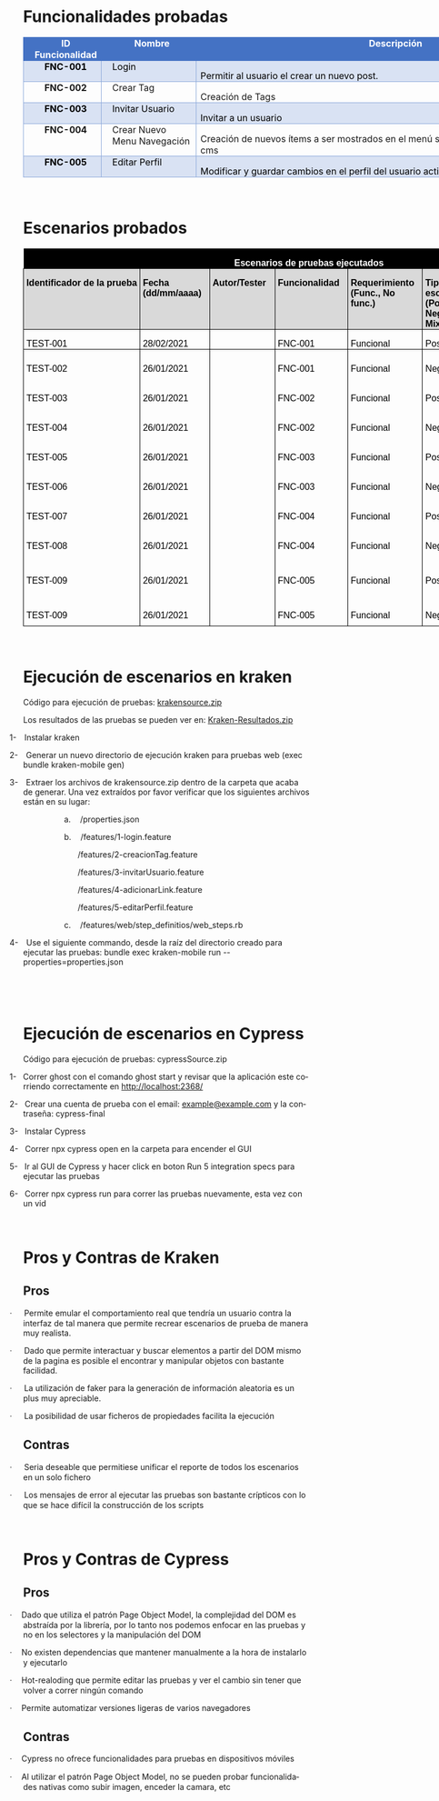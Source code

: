 <h1>Funcionalidades probadas</h1>

<table class=MsoTable15Grid4Accent1 border=1 cellspacing=0 cellpadding=0
 width=996 style='width:746.75pt;border-collapse:collapse;border:none'>
 <tr>
  <td width=120 valign=top style='width:89.9pt;border:solid #4472C4 1.0pt;
  border-right:none;background:#4472C4;padding:0in 5.4pt 0in 5.4pt'>
  <p class=MsoNormal align=center style='margin-top:0in;margin-right:0in;
  margin-bottom:0in;margin-left:9.0pt;text-align:center;line-height:normal'><b><span
  style='color:white'>ID Funcionalidad</span></b></p>
  </td>
  <td width=156 valign=top style='width:116.85pt;border-top:solid #4472C4 1.0pt;
  border-left:none;border-bottom:solid #4472C4 1.0pt;border-right:none;
  background:#4472C4;padding:0in 5.4pt 0in 5.4pt'>
  <p class=MsoNormal align=center style='margin-top:0in;margin-right:0in;
  margin-bottom:0in;margin-left:9.0pt;text-align:center;line-height:normal'><b><span
  style='color:white'>Nombre</span></b></p>
  </td>
  <td width=720 valign=top style='width:7.5in;border:solid #4472C4 1.0pt;
  border-left:none;background:#4472C4;padding:0in 5.4pt 0in 5.4pt'>
  <p class=MsoNormal align=center style='margin-top:0in;margin-right:0in;
  margin-bottom:0in;margin-left:9.0pt;text-align:center;line-height:normal'><b><span
  style='color:white'>Descripción</span></b></p>
  </td>
 </tr>
 <tr>
  <td width=120 valign=top style='width:89.9pt;border:solid #8EAADB 1.0pt;
  border-top:none;background:#D9E2F3;padding:0in 5.4pt 0in 5.4pt'>
  <p class=MsoNormal align=center style='margin-top:0in;margin-right:0in;
  margin-bottom:0in;margin-left:9.0pt;text-align:center;line-height:normal'><b><span
  style='color:black'>FNC-001</span></b></p>
  </td>
  <td width=156 valign=top style='width:116.85pt;border-top:none;border-left:
  none;border-bottom:solid #8EAADB 1.0pt;border-right:solid #8EAADB 1.0pt;
  background:#D9E2F3;padding:0in 5.4pt 0in 5.4pt'>
  <p class=MsoNormal style='margin-top:0in;margin-right:0in;margin-bottom:0in;
  margin-left:9.0pt;line-height:normal'><span style='color:black'>Login</span></p>
  </td>
  <td width=720 valign=top style='width:7.5in;border-top:none;border-left:none;
  border-bottom:solid #8EAADB 1.0pt;border-right:solid #8EAADB 1.0pt;
  background:#D9E2F3;padding:0in 5.4pt 0in 5.4pt'>
  <p class=MsoNormal style='margin-bottom:0in;line-height:normal'><span
  style='color:black'>Permitir al usuario el crear un nuevo post.</span></p>
  </td>
 </tr>
 <tr>
  <td width=120 valign=top style='width:89.9pt;border:solid #8EAADB 1.0pt;
  border-top:none;padding:0in 5.4pt 0in 5.4pt'>
  <p class=MsoNormal align=center style='margin-top:0in;margin-right:0in;
  margin-bottom:0in;margin-left:9.0pt;text-align:center;line-height:normal'><b>FNC-002</b></p>
  </td>
  <td width=156 valign=top style='width:116.85pt;border-top:none;border-left:
  none;border-bottom:solid #8EAADB 1.0pt;border-right:solid #8EAADB 1.0pt;
  padding:0in 5.4pt 0in 5.4pt'>
  <p class=MsoNormal style='margin-top:0in;margin-right:0in;margin-bottom:0in;
  margin-left:9.0pt;line-height:normal'>Crear Tag</p>
  </td>
  <td width=720 valign=top style='width:7.5in;border-top:none;border-left:none;
  border-bottom:solid #8EAADB 1.0pt;border-right:solid #8EAADB 1.0pt;
  padding:0in 5.4pt 0in 5.4pt'>
  <p class=MsoNormal style='margin-bottom:0in;line-height:normal'>Creación de
  Tags</p>
  </td>
 </tr>
 <tr>
  <td width=120 valign=top style='width:89.9pt;border:solid #8EAADB 1.0pt;
  border-top:none;background:#D9E2F3;padding:0in 5.4pt 0in 5.4pt'>
  <p class=MsoNormal align=center style='margin-top:0in;margin-right:0in;
  margin-bottom:0in;margin-left:9.0pt;text-align:center;line-height:normal'><b><span
  style='color:black'>FNC-003</span></b></p>
  </td>
  <td width=156 valign=top style='width:116.85pt;border-top:none;border-left:
  none;border-bottom:solid #8EAADB 1.0pt;border-right:solid #8EAADB 1.0pt;
  background:#D9E2F3;padding:0in 5.4pt 0in 5.4pt'>
  <p class=MsoNormal style='margin-top:0in;margin-right:0in;margin-bottom:0in;
  margin-left:9.0pt;line-height:normal'><span style='color:black'>Invitar
  Usuario</span></p>
  </td>
  <td width=720 valign=top style='width:7.5in;border-top:none;border-left:none;
  border-bottom:solid #8EAADB 1.0pt;border-right:solid #8EAADB 1.0pt;
  background:#D9E2F3;padding:0in 5.4pt 0in 5.4pt'>
  <p class=MsoNormal style='margin-bottom:0in;line-height:normal'><span
  style='color:black'>Invitar a un usuario</span></p>
  </td>
 </tr>
 <tr>
  <td width=120 valign=top style='width:89.9pt;border:solid #8EAADB 1.0pt;
  border-top:none;padding:0in 5.4pt 0in 5.4pt'>
  <p class=MsoNormal align=center style='margin-top:0in;margin-right:0in;
  margin-bottom:0in;margin-left:9.0pt;text-align:center;line-height:normal'><b>FNC-004</b></p>
  </td>
  <td width=156 valign=top style='width:116.85pt;border-top:none;border-left:
  none;border-bottom:solid #8EAADB 1.0pt;border-right:solid #8EAADB 1.0pt;
  padding:0in 5.4pt 0in 5.4pt'>
  <p class=MsoNormal style='margin-top:0in;margin-right:0in;margin-bottom:0in;
  margin-left:9.0pt;line-height:normal'>Crear Nuevo Menu Navegación</p>
  </td>
  <td width=720 valign=top style='width:7.5in;border-top:none;border-left:none;
  border-bottom:solid #8EAADB 1.0pt;border-right:solid #8EAADB 1.0pt;
  padding:0in 5.4pt 0in 5.4pt'>
  <p class=MsoNormal style='margin-bottom:0in;line-height:normal'>Creación de
  nuevos ítems a ser mostrados en el menú superior de la parte visible del cms</p>
  </td>
 </tr>
 <tr>
  <td width=120 valign=top style='width:89.9pt;border:solid #8EAADB 1.0pt;
  border-top:none;background:#D9E2F3;padding:0in 5.4pt 0in 5.4pt'>
  <p class=MsoNormal align=center style='margin-top:0in;margin-right:0in;
  margin-bottom:0in;margin-left:9.0pt;text-align:center;line-height:normal'><b><span
  style='color:black'>FNC-005</span></b></p>
  </td>
  <td width=156 valign=top style='width:116.85pt;border-top:none;border-left:
  none;border-bottom:solid #8EAADB 1.0pt;border-right:solid #8EAADB 1.0pt;
  background:#D9E2F3;padding:0in 5.4pt 0in 5.4pt'>
  <p class=MsoNormal style='margin-top:0in;margin-right:0in;margin-bottom:0in;
  margin-left:9.0pt;line-height:normal'><span style='color:black'>Editar Perfil</span></p>
  </td>
  <td width=720 valign=top style='width:7.5in;border-top:none;border-left:none;
  border-bottom:solid #8EAADB 1.0pt;border-right:solid #8EAADB 1.0pt;
  background:#D9E2F3;padding:0in 5.4pt 0in 5.4pt'>
  <p class=MsoNormal style='margin-bottom:0in;line-height:normal'><span
  style='color:black'>Modificar y guardar cambios en el perfil del usuario
  activo</span></p>
  </td>
 </tr>
</table>

<p class=MsoNormal>&nbsp;</p>

<h1>Escenarios probados</h1>

<table class=MsoNormalTable border=0 cellspacing=0 cellpadding=0 width=996
 style='width:747.0pt;border-collapse:collapse'>
 <tr style='height:21.35pt'>
  <td width=996 nowrap colspan=7 valign=top style='width:747.0pt;background:
  black;padding:0in 3.5pt 0in 3.5pt;height:21.35pt'>
  <p class=MsoNormal align=center style='margin-bottom:0in;text-align:center;
  line-height:normal'><b><span style='font-size:12.0pt;font-family:"Arial",sans-serif;
  color:white'>Escenarios de pruebas ejecutados</span></b></p>
  </td>
 </tr>
 <tr style='height:.75in'>
  <td width=105 nowrap valign=top style='width:79.05pt;border:solid windowtext 1.0pt;
  background:#D9D9D9;padding:0in 3.5pt 0in 3.5pt;height:.75in'>
  <p class=MsoNormal style='margin-bottom:0in;line-height:normal'><b><span
  style='font-size:12.0pt;font-family:"Arial",sans-serif;color:black'>Identificador
  de la prueba</span></b></p>
  </td>
  <td width=113 valign=top style='width:84.4pt;border:solid windowtext 1.0pt;
  border-left:none;background:#D9D9D9;padding:0in 3.5pt 0in 3.5pt;height:.75in'>
  <p class=MsoNormal style='margin-bottom:0in;line-height:normal'><b><span
  style='font-size:12.0pt;font-family:"Arial",sans-serif;color:black'>Fecha <br>
  (dd/mm/aaaa)</span></b></p>
  </td>
  <td width=104 nowrap valign=top style='width:78.35pt;border:solid windowtext 1.0pt;
  border-left:none;background:#D9D9D9;padding:0in 3.5pt 0in 3.5pt;height:.75in'>
  <p class=MsoNormal style='margin-bottom:0in;line-height:normal'><b><span
  style='font-size:12.0pt;font-family:"Arial",sans-serif;color:black'>Autor/Tester</span></b></p>
  </td>
  <td width=118 nowrap valign=top style='width:88.35pt;border:solid windowtext 1.0pt;
  border-left:none;background:#D9D9D9;padding:0in 3.5pt 0in 3.5pt;height:.75in'>
  <p class=MsoNormal style='margin-bottom:0in;line-height:normal'><b><span
  style='font-size:12.0pt;font-family:"Arial",sans-serif;color:black'>Funcionalidad</span></b></p>
  </td>
  <td width=121 valign=top style='width:91.05pt;border:solid windowtext 1.0pt;
  border-left:none;background:#D9D9D9;padding:0in 3.5pt 0in 3.5pt;height:.75in'>
  <p class=MsoNormal style='margin-bottom:0in;line-height:normal'><b><span
  style='font-size:12.0pt;font-family:"Arial",sans-serif;color:black'>Requerimiento<br>
  (Func., No func.)</span></b></p>
  </td>
  <td width=84 valign=top style='width:63.05pt;border:solid windowtext 1.0pt;
  border-left:none;background:#D9D9D9;padding:0in 3.5pt 0in 3.5pt;height:.75in'>
  <p class=MsoNormal style='margin-bottom:0in;line-height:normal'><b><span
  style='font-size:12.0pt;font-family:"Arial",sans-serif;color:black'>Tipo de
  escenario<br>
  (Positivo, Negativo, Mix)</span></b></p>
  </td>
  <td width=350 valign=top style='width:262.75pt;border:solid windowtext 1.0pt;
  border-left:none;background:#D9D9D9;padding:0in 3.5pt 0in 3.5pt;height:.75in'>
  <p class=MsoNormal style='margin-bottom:0in;line-height:normal'><b><span
  style='font-size:12.0pt;font-family:"Arial",sans-serif;color:black'>Nombre
  del escenario</span></b></p>
  </td>
 </tr>
 <tr style='height:13.5pt'>
  <td width=105 nowrap style='width:79.05pt;border:solid windowtext 1.0pt;
  border-top:none;padding:0in 3.5pt 0in 3.5pt;height:13.5pt'>
  <p class=MsoNormal style='margin-bottom:0in;line-height:normal'><span
  style='font-size:12.0pt;font-family:"Arial",sans-serif;color:black'>TEST-001</span></p>
  </td>
  <td width=113 nowrap style='width:84.4pt;border-top:none;border-left:none;
  border-bottom:solid windowtext 1.0pt;border-right:solid windowtext 1.0pt;
  padding:0in 3.5pt 0in 3.5pt;height:13.5pt'>
  <p class=MsoNormal style='margin-bottom:0in;line-height:normal'><span
  style='font-size:12.0pt;font-family:"Arial",sans-serif;color:black'>28/02/2021</span></p>
  </td>
  <td width=104 nowrap style='width:78.35pt;border-top:none;border-left:none;
  border-bottom:solid windowtext 1.0pt;border-right:solid windowtext 1.0pt;
  padding:0in 3.5pt 0in 3.5pt;height:13.5pt'>
  <p class=MsoNormal style='margin-bottom:0in;line-height:normal'><span
  style='font-size:12.0pt;font-family:"Arial",sans-serif;color:black'></span></p>
  </td>
  <td width=118 nowrap style='width:88.35pt;border-top:none;border-left:none;
  border-bottom:solid windowtext 1.0pt;border-right:solid windowtext 1.0pt;
  padding:0in 3.5pt 0in 3.5pt;height:13.5pt'>
  <p class=MsoNormal style='margin-bottom:0in;line-height:normal'><span
  style='font-size:12.0pt;font-family:"Arial",sans-serif;color:black'>FNC-001</span></p>
  </td>
  <td width=121 nowrap style='width:91.05pt;border-top:none;border-left:none;
  border-bottom:solid windowtext 1.0pt;border-right:solid windowtext 1.0pt;
  padding:0in 3.5pt 0in 3.5pt;height:13.5pt'>
  <p class=MsoNormal style='margin-bottom:0in;line-height:normal'><span
  style='font-size:12.0pt;font-family:"Arial",sans-serif;color:black'>Funcional</span></p>
  </td>
  <td width=84 nowrap style='width:63.05pt;border-top:none;border-left:none;
  border-bottom:solid windowtext 1.0pt;border-right:solid windowtext 1.0pt;
  padding:0in 3.5pt 0in 3.5pt;height:13.5pt'>
  <p class=MsoNormal style='margin-bottom:0in;line-height:normal'><span
  style='font-size:12.0pt;font-family:"Arial",sans-serif;color:black'>Positivo</span></p>
  </td>
  <td width=350 style='width:262.75pt;border-top:none;border-left:none;
  border-bottom:solid windowtext 1.0pt;border-right:solid windowtext 1.0pt;
  padding:0in 3.5pt 0in 3.5pt;height:13.5pt'>
  <p class=MsoNormal style='margin-bottom:0in;line-height:normal'><span
  style='font-size:12.0pt;font-family:"Arial",sans-serif;color:black'>Autenticación
  correcta</span></p>
  </td>
 </tr>
 <tr style='height:13.5pt'>
  <td width=105 nowrap style='width:79.05pt;border-top:none;border-left:solid windowtext 1.0pt;
  border-bottom:none;border-right:solid windowtext 1.0pt;padding:0in 3.5pt 0in 3.5pt;
  height:13.5pt'>
  <p class=MsoNormal style='margin-bottom:0in;line-height:normal'><span
  style='font-size:12.0pt;font-family:"Arial",sans-serif;color:black'>TEST-002</span></p>
  </td>
  <td width=113 nowrap style='width:84.4pt;border:none;border-right:solid windowtext 1.0pt;
  padding:0in 3.5pt 0in 3.5pt;height:13.5pt'>
  <p class=MsoNormal style='margin-bottom:0in;line-height:normal'><span
  style='font-size:12.0pt;font-family:"Arial",sans-serif;color:black'>26/01/2021</span></p>
  </td>
  <td width=104 nowrap style='width:78.35pt;border:none;border-right:solid windowtext 1.0pt;
  padding:0in 3.5pt 0in 3.5pt;height:13.5pt'>
  <p class=MsoNormal style='margin-bottom:0in;line-height:normal'><span
  style='font-size:12.0pt;font-family:"Arial",sans-serif;color:black'>&nbsp;</span></p>
  </td>
  <td width=118 nowrap style='width:88.35pt;border:none;border-right:solid windowtext 1.0pt;
  padding:0in 3.5pt 0in 3.5pt;height:13.5pt'>
  <p class=MsoNormal style='margin-bottom:0in;line-height:normal'><span
  style='font-size:12.0pt;font-family:"Arial",sans-serif;color:black'>FNC-001</span></p>
  </td>
  <td width=121 nowrap style='width:91.05pt;border:none;border-right:solid windowtext 1.0pt;
  padding:0in 3.5pt 0in 3.5pt;height:13.5pt'>
  <p class=MsoNormal style='margin-bottom:0in;line-height:normal'><span
  style='font-size:12.0pt;font-family:"Arial",sans-serif;color:black'>Funcional</span></p>
  </td>
  <td width=84 nowrap style='width:63.05pt;border:none;border-right:solid windowtext 1.0pt;
  padding:0in 3.5pt 0in 3.5pt;height:13.5pt'>
  <p class=MsoNormal style='margin-bottom:0in;line-height:normal'><span
  style='font-size:12.0pt;font-family:"Arial",sans-serif;color:black'>Negativo</span></p>
  </td>
  <td width=350 style='width:262.75pt;border:none;border-right:solid windowtext 1.0pt;
  padding:0in 3.5pt 0in 3.5pt;height:13.5pt'>
  <p class=MsoNormal style='margin-bottom:0in;line-height:normal'><span
  style='font-size:12.0pt;font-family:"Arial",sans-serif;color:black'>Autenticación
  con password incorrecto</span></p>
  </td>
 </tr>
 <tr style='height:13.5pt'>
  <td width=105 nowrap style='width:79.05pt;border-top:none;border-left:solid windowtext 1.0pt;
  border-bottom:none;border-right:solid windowtext 1.0pt;padding:0in 3.5pt 0in 3.5pt;
  height:13.5pt'>
  <p class=MsoNormal style='margin-bottom:0in;line-height:normal'><span
  style='font-size:12.0pt;font-family:"Arial",sans-serif;color:black'>TEST-003</span></p>
  </td>
  <td width=113 nowrap style='width:84.4pt;border:none;border-right:solid windowtext 1.0pt;
  padding:0in 3.5pt 0in 3.5pt;height:13.5pt'>
  <p class=MsoNormal style='margin-bottom:0in;line-height:normal'><span
  style='font-size:12.0pt;font-family:"Arial",sans-serif;color:black'>26/01/2021</span></p>
  </td>
  <td width=104 nowrap style='width:78.35pt;border:none;border-right:solid windowtext 1.0pt;
  padding:0in 3.5pt 0in 3.5pt;height:13.5pt'>
  <p class=MsoNormal style='margin-bottom:0in;line-height:normal'><span
  style='font-size:12.0pt;font-family:"Arial",sans-serif;color:black'>&nbsp;</span></p>
  </td>
  <td width=118 nowrap style='width:88.35pt;border:none;border-right:solid windowtext 1.0pt;
  padding:0in 3.5pt 0in 3.5pt;height:13.5pt'>
  <p class=MsoNormal style='margin-bottom:0in;line-height:normal'><span
  style='font-size:12.0pt;font-family:"Arial",sans-serif;color:black'>FNC-002</span></p>
  </td>
  <td width=121 nowrap style='width:91.05pt;border:none;border-right:solid windowtext 1.0pt;
  padding:0in 3.5pt 0in 3.5pt;height:13.5pt'>
  <p class=MsoNormal style='margin-bottom:0in;line-height:normal'><span
  style='font-size:12.0pt;font-family:"Arial",sans-serif;color:black'>Funcional</span></p>
  </td>
  <td width=84 nowrap style='width:63.05pt;border:none;border-right:solid windowtext 1.0pt;
  padding:0in 3.5pt 0in 3.5pt;height:13.5pt'>
  <p class=MsoNormal style='margin-bottom:0in;line-height:normal'><span
  style='font-size:12.0pt;font-family:"Arial",sans-serif;color:black'>Positivo</span></p>
  </td>
  <td width=350 style='width:262.75pt;border:none;border-right:solid windowtext 1.0pt;
  padding:0in 3.5pt 0in 3.5pt;height:13.5pt'>
  <p class=MsoNormal style='margin-bottom:0in;line-height:normal'><span
  style='font-size:12.0pt;font-family:"Arial",sans-serif;color:black'>Creación
  de tags con toda la información requerida</span></p>
  </td>
 </tr>
 <tr style='height:13.5pt'>
  <td width=105 nowrap style='width:79.05pt;border-top:none;border-left:solid windowtext 1.0pt;
  border-bottom:none;border-right:solid windowtext 1.0pt;padding:0in 3.5pt 0in 3.5pt;
  height:13.5pt'>
  <p class=MsoNormal style='margin-bottom:0in;line-height:normal'><span
  style='font-size:12.0pt;font-family:"Arial",sans-serif;color:black'>TEST-004</span></p>
  </td>
  <td width=113 nowrap style='width:84.4pt;border:none;border-right:solid windowtext 1.0pt;
  padding:0in 3.5pt 0in 3.5pt;height:13.5pt'>
  <p class=MsoNormal style='margin-bottom:0in;line-height:normal'><span
  style='font-size:12.0pt;font-family:"Arial",sans-serif;color:black'>26/01/2021</span></p>
  </td>
  <td width=104 nowrap style='width:78.35pt;border:none;border-right:solid windowtext 1.0pt;
  padding:0in 3.5pt 0in 3.5pt;height:13.5pt'>
  <p class=MsoNormal style='margin-bottom:0in;line-height:normal'><span
  style='font-size:12.0pt;font-family:"Arial",sans-serif;color:black'>&nbsp;</span></p>
  </td>
  <td width=118 nowrap style='width:88.35pt;border:none;border-right:solid windowtext 1.0pt;
  padding:0in 3.5pt 0in 3.5pt;height:13.5pt'>
  <p class=MsoNormal style='margin-bottom:0in;line-height:normal'><span
  style='font-size:12.0pt;font-family:"Arial",sans-serif;color:black'>FNC-002</span></p>
  </td>
  <td width=121 nowrap style='width:91.05pt;border:none;border-right:solid windowtext 1.0pt;
  padding:0in 3.5pt 0in 3.5pt;height:13.5pt'>
  <p class=MsoNormal style='margin-bottom:0in;line-height:normal'><span
  style='font-size:12.0pt;font-family:"Arial",sans-serif;color:black'>Funcional</span></p>
  </td>
  <td width=84 nowrap style='width:63.05pt;border:none;border-right:solid windowtext 1.0pt;
  padding:0in 3.5pt 0in 3.5pt;height:13.5pt'>
  <p class=MsoNormal style='margin-bottom:0in;line-height:normal'><span
  style='font-size:12.0pt;font-family:"Arial",sans-serif;color:black'>Negativo</span></p>
  </td>
  <td width=350 style='width:262.75pt;border:none;border-right:solid windowtext 1.0pt;
  padding:0in 3.5pt 0in 3.5pt;height:13.5pt'>
  <p class=MsoNormal style='margin-bottom:0in;line-height:normal'><span
  style='font-size:12.0pt;font-family:"Arial",sans-serif;color:black'>Creación
  de tags sin nombre</span></p>
  </td>
 </tr>
 <tr style='height:13.5pt'>
  <td width=105 nowrap style='width:79.05pt;border-top:none;border-left:solid windowtext 1.0pt;
  border-bottom:none;border-right:solid windowtext 1.0pt;padding:0in 3.5pt 0in 3.5pt;
  height:13.5pt'>
  <p class=MsoNormal style='margin-bottom:0in;line-height:normal'><span
  style='font-size:12.0pt;font-family:"Arial",sans-serif;color:black'>TEST-005</span></p>
  </td>
  <td width=113 nowrap style='width:84.4pt;border:none;border-right:solid windowtext 1.0pt;
  padding:0in 3.5pt 0in 3.5pt;height:13.5pt'>
  <p class=MsoNormal style='margin-bottom:0in;line-height:normal'><span
  style='font-size:12.0pt;font-family:"Arial",sans-serif;color:black'>26/01/2021</span></p>
  </td>
  <td width=104 nowrap style='width:78.35pt;border:none;border-right:solid windowtext 1.0pt;
  padding:0in 3.5pt 0in 3.5pt;height:13.5pt'>
  <p class=MsoNormal style='margin-bottom:0in;line-height:normal'><span
  style='font-size:12.0pt;font-family:"Arial",sans-serif;color:black'>&nbsp;</span></p>
  </td>
  <td width=118 nowrap style='width:88.35pt;border:none;border-right:solid windowtext 1.0pt;
  padding:0in 3.5pt 0in 3.5pt;height:13.5pt'>
  <p class=MsoNormal style='margin-bottom:0in;line-height:normal'><span
  style='font-size:12.0pt;font-family:"Arial",sans-serif;color:black'>FNC-003</span></p>
  </td>
  <td width=121 nowrap style='width:91.05pt;border:none;border-right:solid windowtext 1.0pt;
  padding:0in 3.5pt 0in 3.5pt;height:13.5pt'>
  <p class=MsoNormal style='margin-bottom:0in;line-height:normal'><span
  style='font-size:12.0pt;font-family:"Arial",sans-serif;color:black'>Funcional</span></p>
  </td>
  <td width=84 nowrap style='width:63.05pt;border:none;border-right:solid windowtext 1.0pt;
  padding:0in 3.5pt 0in 3.5pt;height:13.5pt'>
  <p class=MsoNormal style='margin-bottom:0in;line-height:normal'><span
  style='font-size:12.0pt;font-family:"Arial",sans-serif;color:black'>Positivo</span></p>
  </td>
  <td width=350 style='width:262.75pt;border:none;border-right:solid windowtext 1.0pt;
  padding:0in 3.5pt 0in 3.5pt;height:13.5pt'>
  <p class=MsoNormal style='margin-bottom:0in;line-height:normal'><span
  style='font-size:12.0pt;font-family:"Arial",sans-serif;color:black'>Invitar a
  un usuario con email valido</span></p>
  </td>
 </tr>
 <tr style='height:13.5pt'>
  <td width=105 nowrap style='width:79.05pt;border-top:none;border-left:solid windowtext 1.0pt;
  border-bottom:none;border-right:solid windowtext 1.0pt;padding:0in 3.5pt 0in 3.5pt;
  height:13.5pt'>
  <p class=MsoNormal style='margin-bottom:0in;line-height:normal'><span
  style='font-size:12.0pt;font-family:"Arial",sans-serif;color:black'>TEST-006</span></p>
  </td>
  <td width=113 nowrap style='width:84.4pt;border:none;border-right:solid windowtext 1.0pt;
  padding:0in 3.5pt 0in 3.5pt;height:13.5pt'>
  <p class=MsoNormal style='margin-bottom:0in;line-height:normal'><span
  style='font-size:12.0pt;font-family:"Arial",sans-serif;color:black'>26/01/2021</span></p>
  </td>
  <td width=104 nowrap style='width:78.35pt;border:none;border-right:solid windowtext 1.0pt;
  padding:0in 3.5pt 0in 3.5pt;height:13.5pt'>
  <p class=MsoNormal style='margin-bottom:0in;line-height:normal'><span
  style='font-size:12.0pt;font-family:"Arial",sans-serif;color:black'>&nbsp;</span></p>
  </td>
  <td width=118 nowrap style='width:88.35pt;border:none;border-right:solid windowtext 1.0pt;
  padding:0in 3.5pt 0in 3.5pt;height:13.5pt'>
  <p class=MsoNormal style='margin-bottom:0in;line-height:normal'><span
  style='font-size:12.0pt;font-family:"Arial",sans-serif;color:black'>FNC-003</span></p>
  </td>
  <td width=121 nowrap style='width:91.05pt;border:none;border-right:solid windowtext 1.0pt;
  padding:0in 3.5pt 0in 3.5pt;height:13.5pt'>
  <p class=MsoNormal style='margin-bottom:0in;line-height:normal'><span
  style='font-size:12.0pt;font-family:"Arial",sans-serif;color:black'>Funcional</span></p>
  </td>
  <td width=84 nowrap style='width:63.05pt;border:none;border-right:solid windowtext 1.0pt;
  padding:0in 3.5pt 0in 3.5pt;height:13.5pt'>
  <p class=MsoNormal style='margin-bottom:0in;line-height:normal'><span
  style='font-size:12.0pt;font-family:"Arial",sans-serif;color:black'>Negativo</span></p>
  </td>
  <td width=350 style='width:262.75pt;border:none;border-right:solid windowtext 1.0pt;
  padding:0in 3.5pt 0in 3.5pt;height:13.5pt'>
  <p class=MsoNormal style='margin-bottom:0in;line-height:normal'><span
  style='font-size:12.0pt;font-family:"Arial",sans-serif;color:black'>Invitar a
  un usuario sin email</span></p>
  </td>
 </tr>
 <tr style='height:13.5pt'>
  <td width=105 nowrap style='width:79.05pt;border-top:none;border-left:solid windowtext 1.0pt;
  border-bottom:none;border-right:solid windowtext 1.0pt;padding:0in 3.5pt 0in 3.5pt;
  height:13.5pt'>
  <p class=MsoNormal style='margin-bottom:0in;line-height:normal'><span
  style='font-size:12.0pt;font-family:"Arial",sans-serif;color:black'>TEST-007</span></p>
  </td>
  <td width=113 nowrap style='width:84.4pt;border:none;border-right:solid windowtext 1.0pt;
  padding:0in 3.5pt 0in 3.5pt;height:13.5pt'>
  <p class=MsoNormal style='margin-bottom:0in;line-height:normal'><span
  style='font-size:12.0pt;font-family:"Arial",sans-serif;color:black'>26/01/2021</span></p>
  </td>
  <td width=104 nowrap style='width:78.35pt;border:none;border-right:solid windowtext 1.0pt;
  padding:0in 3.5pt 0in 3.5pt;height:13.5pt'>
  <p class=MsoNormal style='margin-bottom:0in;line-height:normal'><span
  style='font-size:12.0pt;font-family:"Arial",sans-serif;color:black'>&nbsp;</span></p>
  </td>
  <td width=118 nowrap style='width:88.35pt;border:none;border-right:solid windowtext 1.0pt;
  padding:0in 3.5pt 0in 3.5pt;height:13.5pt'>
  <p class=MsoNormal style='margin-bottom:0in;line-height:normal'><span
  style='font-size:12.0pt;font-family:"Arial",sans-serif;color:black'>FNC-004</span></p>
  </td>
  <td width=121 nowrap style='width:91.05pt;border:none;border-right:solid windowtext 1.0pt;
  padding:0in 3.5pt 0in 3.5pt;height:13.5pt'>
  <p class=MsoNormal style='margin-bottom:0in;line-height:normal'><span
  style='font-size:12.0pt;font-family:"Arial",sans-serif;color:black'>Funcional</span></p>
  </td>
  <td width=84 nowrap style='width:63.05pt;border:none;border-right:solid windowtext 1.0pt;
  padding:0in 3.5pt 0in 3.5pt;height:13.5pt'>
  <p class=MsoNormal style='margin-bottom:0in;line-height:normal'><span
  style='font-size:12.0pt;font-family:"Arial",sans-serif;color:black'>Positivo</span></p>
  </td>
  <td width=350 style='width:262.75pt;border:none;border-right:solid windowtext 1.0pt;
  padding:0in 3.5pt 0in 3.5pt;height:13.5pt'>
  <p class=MsoNormal style='margin-bottom:0in;line-height:normal'><span
  style='font-size:12.0pt;font-family:"Arial",sans-serif;color:black'>Creación
  de menú con toda la Info correcta</span></p>
  </td>
 </tr>
 <tr style='height:13.5pt'>
  <td width=105 nowrap style='width:79.05pt;border-top:none;border-left:solid windowtext 1.0pt;
  border-bottom:none;border-right:solid windowtext 1.0pt;padding:0in 3.5pt 0in 3.5pt;
  height:13.5pt'>
  <p class=MsoNormal style='margin-bottom:0in;line-height:normal'><span
  style='font-size:12.0pt;font-family:"Arial",sans-serif;color:black'>TEST-008</span></p>
  </td>
  <td width=113 nowrap style='width:84.4pt;border:none;border-right:solid windowtext 1.0pt;
  padding:0in 3.5pt 0in 3.5pt;height:13.5pt'>
  <p class=MsoNormal style='margin-bottom:0in;line-height:normal'><span
  style='font-size:12.0pt;font-family:"Arial",sans-serif;color:black'>26/01/2021</span></p>
  </td>
  <td width=104 nowrap style='width:78.35pt;border:none;border-right:solid windowtext 1.0pt;
  padding:0in 3.5pt 0in 3.5pt;height:13.5pt'>
  <p class=MsoNormal style='margin-bottom:0in;line-height:normal'><span
  style='font-size:12.0pt;font-family:"Arial",sans-serif;color:black'>&nbsp;</span></p>
  </td>
  <td width=118 nowrap style='width:88.35pt;border:none;border-right:solid windowtext 1.0pt;
  padding:0in 3.5pt 0in 3.5pt;height:13.5pt'>
  <p class=MsoNormal style='margin-bottom:0in;line-height:normal'><span
  style='font-size:12.0pt;font-family:"Arial",sans-serif;color:black'>FNC-004</span></p>
  </td>
  <td width=121 nowrap style='width:91.05pt;border:none;border-right:solid windowtext 1.0pt;
  padding:0in 3.5pt 0in 3.5pt;height:13.5pt'>
  <p class=MsoNormal style='margin-bottom:0in;line-height:normal'><span
  style='font-size:12.0pt;font-family:"Arial",sans-serif;color:black'>Funcional</span></p>
  </td>
  <td width=84 nowrap style='width:63.05pt;border:none;border-right:solid windowtext 1.0pt;
  padding:0in 3.5pt 0in 3.5pt;height:13.5pt'>
  <p class=MsoNormal style='margin-bottom:0in;line-height:normal'><span
  style='font-size:12.0pt;font-family:"Arial",sans-serif;color:black'>Negativo</span></p>
  </td>
  <td width=350 style='width:262.75pt;border:none;border-right:solid windowtext 1.0pt;
  padding:0in 3.5pt 0in 3.5pt;height:13.5pt'>
  <p class=MsoNormal style='margin-bottom:0in;line-height:normal'><span
  style='font-size:12.0pt;font-family:"Arial",sans-serif;color:black'>Creación
  de menú sin nombre</span></p>
  </td>
 </tr>
 <tr style='height:13.5pt'>
  <td width=105 nowrap style='width:79.05pt;border-top:none;border-left:solid windowtext 1.0pt;
  border-bottom:none;border-right:solid windowtext 1.0pt;padding:0in 3.5pt 0in 3.5pt;
  height:13.5pt'>
  <p class=MsoNormal style='margin-bottom:0in;line-height:normal'><span
  style='font-size:12.0pt;font-family:"Arial",sans-serif;color:black'>TEST-009</span></p>
  </td>
  <td width=113 nowrap style='width:84.4pt;border:none;border-right:solid windowtext 1.0pt;
  padding:0in 3.5pt 0in 3.5pt;height:13.5pt'>
  <p class=MsoNormal style='margin-bottom:0in;line-height:normal'><span
  style='font-size:12.0pt;font-family:"Arial",sans-serif;color:black'>26/01/2021</span></p>
  </td>
  <td width=104 nowrap style='width:78.35pt;border:none;border-right:solid windowtext 1.0pt;
  padding:0in 3.5pt 0in 3.5pt;height:13.5pt'>
  <p class=MsoNormal style='margin-bottom:0in;line-height:normal'><span
  style='font-size:12.0pt;font-family:"Arial",sans-serif;color:black'>&nbsp;</span></p>
  </td>
  <td width=118 nowrap style='width:88.35pt;border:none;border-right:solid windowtext 1.0pt;
  padding:0in 3.5pt 0in 3.5pt;height:13.5pt'>
  <p class=MsoNormal style='margin-bottom:0in;line-height:normal'><span
  style='font-size:12.0pt;font-family:"Arial",sans-serif;color:black'>FNC-005</span></p>
  </td>
  <td width=121 nowrap style='width:91.05pt;border:none;border-right:solid windowtext 1.0pt;
  padding:0in 3.5pt 0in 3.5pt;height:13.5pt'>
  <p class=MsoNormal style='margin-bottom:0in;line-height:normal'><span
  style='font-size:12.0pt;font-family:"Arial",sans-serif;color:black'>Funcional</span></p>
  </td>
  <td width=84 nowrap style='width:63.05pt;border:none;border-right:solid windowtext 1.0pt;
  padding:0in 3.5pt 0in 3.5pt;height:13.5pt'>
  <p class=MsoNormal style='margin-bottom:0in;line-height:normal'><span
  style='font-size:12.0pt;font-family:"Arial",sans-serif;color:black'>Positivo</span></p>
  </td>
  <td width=350 style='width:262.75pt;border:none;border-right:solid windowtext 1.0pt;
  padding:0in 3.5pt 0in 3.5pt;height:13.5pt'>
  <p class=MsoNormal style='margin-bottom:0in;line-height:normal'><span
  style='font-size:12.0pt;font-family:"Arial",sans-serif;color:black'>Editar y
  guardar un perfil con toda la información del usuario existente</span></p>
  </td>
 </tr>
 <tr style='height:13.5pt'>
  <td width=105 nowrap style='width:79.05pt;border:solid windowtext 1.0pt;
  border-top:none;padding:0in 3.5pt 0in 3.5pt;height:13.5pt'>
  <p class=MsoNormal style='margin-bottom:0in;line-height:normal'><span
  style='font-size:12.0pt;font-family:"Arial",sans-serif;color:black'>TEST-009</span></p>
  </td>
  <td width=113 nowrap style='width:84.4pt;border-top:none;border-left:none;
  border-bottom:solid windowtext 1.0pt;border-right:solid windowtext 1.0pt;
  padding:0in 3.5pt 0in 3.5pt;height:13.5pt'>
  <p class=MsoNormal style='margin-bottom:0in;line-height:normal'><span
  style='font-size:12.0pt;font-family:"Arial",sans-serif;color:black'>26/01/2021</span></p>
  </td>
  <td width=104 nowrap style='width:78.35pt;border-top:none;border-left:none;
  border-bottom:solid windowtext 1.0pt;border-right:solid windowtext 1.0pt;
  padding:0in 3.5pt 0in 3.5pt;height:13.5pt'>
  <p class=MsoNormal style='margin-bottom:0in;line-height:normal'><span
  style='font-size:12.0pt;font-family:"Arial",sans-serif;color:black'>&nbsp;</span></p>
  </td>
  <td width=118 nowrap style='width:88.35pt;border-top:none;border-left:none;
  border-bottom:solid windowtext 1.0pt;border-right:solid windowtext 1.0pt;
  padding:0in 3.5pt 0in 3.5pt;height:13.5pt'>
  <p class=MsoNormal style='margin-bottom:0in;line-height:normal'><span
  style='font-size:12.0pt;font-family:"Arial",sans-serif;color:black'>FNC-005</span></p>
  </td>
  <td width=121 nowrap style='width:91.05pt;border-top:none;border-left:none;
  border-bottom:solid windowtext 1.0pt;border-right:solid windowtext 1.0pt;
  padding:0in 3.5pt 0in 3.5pt;height:13.5pt'>
  <p class=MsoNormal style='margin-bottom:0in;line-height:normal'><span
  style='font-size:12.0pt;font-family:"Arial",sans-serif;color:black'>Funcional</span></p>
  </td>
  <td width=84 nowrap style='width:63.05pt;border-top:none;border-left:none;
  border-bottom:solid windowtext 1.0pt;border-right:solid windowtext 1.0pt;
  padding:0in 3.5pt 0in 3.5pt;height:13.5pt'>
  <p class=MsoNormal style='margin-bottom:0in;line-height:normal'><span
  style='font-size:12.0pt;font-family:"Arial",sans-serif;color:black'>Negativo</span></p>
  </td>
  <td width=350 style='width:262.75pt;border-top:none;border-left:none;
  border-bottom:solid windowtext 1.0pt;border-right:solid windowtext 1.0pt;
  padding:0in 3.5pt 0in 3.5pt;height:13.5pt'>
  <p class=MsoNormal style='margin-bottom:0in;line-height:normal'><span
  style='font-size:12.0pt;font-family:"Arial",sans-serif;color:black'>Editar y
  guardar un perfil sin email</span></p>
  </td>
 </tr>
</table>

<p class=MsoNormal>&nbsp;</p>


<h1>Ejecución de escenarios en kraken</h1>

<p class=MsoNormal>Código para ejecución de pruebas: <a href="https://github.com/raulgsalguero82/PruebasAutomaticas-Ghost/blob/master/krakensource.zip?raw=true">krakensource.zip</a></p>
<p class=MsoNormal>Los resultados de las pruebas se pueden ver en: <a href="https://github.com/raulgsalguero82/PruebasAutomaticas-Ghost/blob/master/Kraken-Resultados.zip?raw=true">Kraken-Resultados.zip</a> </p>


<p class=MsoListParagraphCxSpFirst style='text-indent:-.25in'>1-<span
style='font:7.0pt "Times New Roman"'>&nbsp;&nbsp;&nbsp;&nbsp;&nbsp; </span>Instalar
kraken </p>

<p class=MsoListParagraphCxSpMiddle style='text-indent:-.25in'>2-<span
style='font:7.0pt "Times New Roman"'>&nbsp;&nbsp;&nbsp;&nbsp;&nbsp; </span>Generar
un nuevo directorio de ejecución kraken para pruebas web (exec bundle kraken-mobile
gen)</p>

<p class=MsoListParagraphCxSpMiddle style='text-indent:-.25in'>3-<span
style='font:7.0pt "Times New Roman"'>&nbsp;&nbsp;&nbsp;&nbsp;&nbsp; </span>Extraer
los archivos de krakensource.zip dentro de la carpeta que acaba de generar. Una
vez extraídos por favor verificar que los siguientes archivos están en su
lugar:</p>

<p class=MsoListParagraphCxSpMiddle style='margin-left:1.0in;text-indent:-.25in'>a.<span
style='font:7.0pt "Times New Roman"'>&nbsp;&nbsp;&nbsp;&nbsp;&nbsp;&nbsp; </span>/properties.json</p>

<p class=MsoListParagraphCxSpMiddle style='margin-left:1.0in;text-indent:-.25in'>b.<span
style='font:7.0pt "Times New Roman"'>&nbsp;&nbsp;&nbsp;&nbsp;&nbsp;&nbsp; </span>/features/1-login.feature</p>

<p class=MsoListParagraphCxSpMiddle style='margin-left:1.0in'><span lang=EN-US>/features/2-creacionTag.feature</span></p>

<p class=MsoListParagraphCxSpMiddle style='margin-left:1.0in'><span lang=EN-US>/features/3-invitarUsuario.feature</span></p>

<p class=MsoListParagraphCxSpMiddle style='margin-left:1.0in'><span lang=EN-US>/features/4-adicionarLink.feature</span></p>

<p class=MsoListParagraphCxSpMiddle style='margin-left:1.0in'><span lang=EN-US>/features/5-editarPerfil.feature</span></p>

<p class=MsoListParagraphCxSpMiddle style='margin-left:1.0in;text-indent:-.25in'><span
lang=EN-US>c.<span style='font:7.0pt "Times New Roman"'>&nbsp;&nbsp;&nbsp;&nbsp;&nbsp;&nbsp;
</span></span><span lang=EN-US>/features/web/step_definitios/web_steps.rb</span></p>

<p class=MsoListParagraphCxSpLast style='text-indent:-.25in'>4-<span
style='font:7.0pt "Times New Roman"'>&nbsp;&nbsp;&nbsp;&nbsp;&nbsp; </span>Use el
siguiente commando, desde la raíz del directorio creado para ejecutar las pruebas:
bundle exec kraken-mobile run --properties=properties.json</p>

<p class=MsoNormal>&nbsp;</p>



<div class=WordSection1>

<p class=MsoNormal><span lang=es-419><o:p>&nbsp;</o:p></span></p>

<h1><span lang=es-419>Ejecución de escenarios en Cypress</span></h1>

<p class=MsoNormal><span lang=es-419>Código para ejecución de pruebas: cypressSource.zip</span></p>

<p class=MsoListParagraphCxSpFirst style='text-indent:-18.0pt;mso-list:l3 level1 lfo2'><![if !supportLists]><span
lang=es-419 style='mso-bidi-font-family:Calibri;mso-bidi-theme-font:minor-latin'><span
style='mso-list:Ignore'>1-<span style='font:7.0pt "Times New Roman"'>&nbsp;&nbsp;&nbsp;&nbsp;
</span></span></span><![endif]><span lang=es-419>Correr ghost con el comando
ghost start y revisar que la aplicación este corriendo correctamente en <a
href="http://localhost:2368/">http://localhost:2368/</a> </span></p>

<p class=MsoListParagraphCxSpMiddle style='text-indent:-18.0pt;mso-list:l3 level1 lfo2'><![if !supportLists]><span
lang=es-419 style='mso-bidi-font-family:Calibri;mso-bidi-theme-font:minor-latin'><span
style='mso-list:Ignore'>2-<span style='font:7.0pt "Times New Roman"'>&nbsp;&nbsp;&nbsp;&nbsp;
</span></span></span><![endif]><span lang=es-419>Crear una cuenta de prueba con
el email: <a href="mailto:example@example.com">example@example.com</a> y la
contraseña: cypress-final</span></p>

<p class=MsoListParagraphCxSpMiddle style='text-indent:-18.0pt;mso-list:l3 level1 lfo2'><![if !supportLists]><span
lang=es-419 style='mso-bidi-font-family:Calibri;mso-bidi-theme-font:minor-latin'><span
style='mso-list:Ignore'>3-<span style='font:7.0pt "Times New Roman"'>&nbsp;&nbsp;&nbsp;&nbsp;
</span></span></span><![endif]><span lang=es-419>Instalar Cypress </span></p>

<p class=MsoListParagraphCxSpMiddle style='text-indent:-18.0pt;mso-list:l3 level1 lfo2'><![if !supportLists]><span
lang=es-419 style='mso-bidi-font-family:Calibri;mso-bidi-theme-font:minor-latin'><span
style='mso-list:Ignore'>4-<span style='font:7.0pt "Times New Roman"'>&nbsp;&nbsp;&nbsp;&nbsp;
</span></span></span><![endif]><span lang=es-419>Correr npx cypress open en la
carpeta para encender el GUI</span></p>

<p class=MsoListParagraphCxSpMiddle style='text-indent:-18.0pt;mso-list:l3 level1 lfo2'><![if !supportLists]><span
lang=es-419 style='mso-bidi-font-family:Calibri;mso-bidi-theme-font:minor-latin'><span
style='mso-list:Ignore'>5-<span style='font:7.0pt "Times New Roman"'>&nbsp;&nbsp;&nbsp;&nbsp;
</span></span></span><![endif]><span lang=es-419>Ir al GUI de Cypress y hacer click
en boton Run 5 integration specs para ejecutar las pruebas</span></p>

<p class=MsoListParagraphCxSpMiddle style='text-indent:-18.0pt;mso-list:l3 level1 lfo2'><![if !supportLists]><span
lang=ES style='mso-bidi-font-family:Calibri;mso-bidi-theme-font:minor-latin;
mso-ansi-language:ES'><span style='mso-list:Ignore'>6-<span style='font:7.0pt "Times New Roman"'>&nbsp;&nbsp;&nbsp;&nbsp;
</span></span></span><![endif]><span lang=ES style='mso-ansi-language:ES'>Correr
<span class=SpellE>npx</span> <span class=SpellE>cypress</span> run para correr
las pruebas nuevamente, esta vez con <span class=GramE>un vid</span><o:p></o:p></span></p>

<p class=MsoListParagraphCxSpLast><span lang=ES style='mso-ansi-language:ES'><o:p>&nbsp;</o:p></span></p>



<h1><span lang=EN-US>Pros y Contras de Kraken</span></h1>

<h2><span lang=EN-US>Pros</span></h2>

<p class=MsoListParagraphCxSpFirst style='text-indent:-.25in'><span
style='font-family:Symbol'>·<span style='font:7.0pt "Times New Roman"'>&nbsp;&nbsp;&nbsp;&nbsp;&nbsp;&nbsp;&nbsp;&nbsp;
</span></span>Permite emular el comportamiento real que tendría un usuario
contra la interfaz de tal manera que permite recrear escenarios de prueba de
manera muy realista.</p>

<p class=MsoListParagraphCxSpMiddle style='text-indent:-.25in'><span
style='font-family:Symbol'>·<span style='font:7.0pt "Times New Roman"'>&nbsp;&nbsp;&nbsp;&nbsp;&nbsp;&nbsp;&nbsp;&nbsp;
</span></span>Dado que permite interactuar y buscar elementos a partir del DOM
mismo de la pagina es posible el encontrar y manipular objetos con bastante
facilidad.</p>

<p class=MsoListParagraphCxSpMiddle style='text-indent:-.25in'><span
style='font-family:Symbol'>·<span style='font:7.0pt "Times New Roman"'>&nbsp;&nbsp;&nbsp;&nbsp;&nbsp;&nbsp;&nbsp;&nbsp;
</span></span>La utilización de faker para la generación de información aleatoria
es un plus muy apreciable.</p>

<p class=MsoListParagraphCxSpLast style='text-indent:-.25in'><span
style='font-family:Symbol'>·<span style='font:7.0pt "Times New Roman"'>&nbsp;&nbsp;&nbsp;&nbsp;&nbsp;&nbsp;&nbsp;&nbsp;
</span></span>La posibilidad de usar ficheros de propiedades facilita la ejecución</p>

<h2>Contras</h2>

<p class=MsoListParagraphCxSpFirst style='text-indent:-.25in'><span
style='font-family:Symbol'>·<span style='font:7.0pt "Times New Roman"'>&nbsp;&nbsp;&nbsp;&nbsp;&nbsp;&nbsp;&nbsp;&nbsp;
</span></span>Seria deseable que permitiese unificar el reporte de todos los
escenarios en un solo fichero </p>

<p class=MsoListParagraphCxSpLast style='text-indent:-.25in'><span
style='font-family:Symbol'>·<span style='font:7.0pt "Times New Roman"'>&nbsp;&nbsp;&nbsp;&nbsp;&nbsp;&nbsp;&nbsp;&nbsp;
</span></span>Los mensajes de error al ejecutar las pruebas son bastante crípticos
con lo que se hace difícil la construcción de los scripts</p>

<p class=MsoNormal><span lang=ES style='mso-ansi-language:ES'><o:p>&nbsp;</o:p></span></p>

<h1><span lang=ES style='mso-ansi-language:ES'>Pros y Contras de <span
class=SpellE>Cypress</span><o:p></o:p></span></h1>

<h2><span lang=ES style='mso-ansi-language:ES'>Pros<o:p></o:p></span></h2>

<p class=MsoListParagraphCxSpFirst style='text-indent:-18.0pt;mso-list:l2 level1 lfo3'><![if !supportLists]><span
lang=es-419 style='font-family:Symbol;mso-fareast-font-family:Symbol;
mso-bidi-font-family:Symbol'><span style='mso-list:Ignore'>·<span
style='font:7.0pt "Times New Roman"'>&nbsp;&nbsp;&nbsp;&nbsp;&nbsp;&nbsp; </span></span></span><![endif]><span
lang=es-419>Dado que utiliza el patrón Page Object Model, la complejidad del
DOM es abstraída por la librería, por lo tanto nos podemos enfocar en las
pruebas y no en los selectores y la manipulación del DOM</span></p>

<p class=MsoListParagraphCxSpMiddle style='text-indent:-18.0pt;mso-list:l2 level1 lfo3'><![if !supportLists]><span
lang=es-419 style='font-family:Symbol;mso-fareast-font-family:Symbol;
mso-bidi-font-family:Symbol'><span style='mso-list:Ignore'>·<span
style='font:7.0pt "Times New Roman"'>&nbsp;&nbsp;&nbsp;&nbsp;&nbsp;&nbsp; </span></span></span><![endif]><span
lang=es-419>No existen dependencias que mantener manualmente a la hora de
instalarlo y ejecutarlo</span></p>

<p class=MsoListParagraphCxSpMiddle style='text-indent:-18.0pt;mso-list:l2 level1 lfo3'><![if !supportLists]><span
lang=es-419 style='font-family:Symbol;mso-fareast-font-family:Symbol;
mso-bidi-font-family:Symbol'><span style='mso-list:Ignore'>·<span
style='font:7.0pt "Times New Roman"'>&nbsp;&nbsp;&nbsp;&nbsp;&nbsp;&nbsp; </span></span></span><![endif]><span
lang=es-419>Hot-realoding que permite editar las pruebas y ver el cambio sin
tener que volver a correr ningún comando</span></p>

<p class=MsoListParagraphCxSpLast style='text-indent:-18.0pt;mso-list:l2 level1 lfo3'><![if !supportLists]><span
lang=es-419 style='font-family:Symbol;mso-fareast-font-family:Symbol;
mso-bidi-font-family:Symbol'><span style='mso-list:Ignore'>·<span
style='font:7.0pt "Times New Roman"'>&nbsp;&nbsp;&nbsp;&nbsp;&nbsp;&nbsp; </span></span></span><![endif]><span
lang=es-419>Permite automatizar versiones ligeras de varios navegadores</span></p>

<h2><span lang=es-419>Contras</span></h2>

<p class=MsoListParagraphCxSpFirst style='text-indent:-18.0pt;mso-list:l1 level1 lfo5'><![if !supportLists]><span
lang=es-419 style='font-family:Symbol;mso-fareast-font-family:Symbol;
mso-bidi-font-family:Symbol'><span style='mso-list:Ignore'>·<span
style='font:7.0pt "Times New Roman"'>&nbsp;&nbsp;&nbsp;&nbsp;&nbsp;&nbsp; </span></span></span><![endif]><span
lang=es-419>Cypress no ofrece funcionalidades para pruebas en dispositivos
móviles</span></p>

<p class=MsoListParagraphCxSpLast style='text-indent:-18.0pt;mso-list:l1 level1 lfo5'><![if !supportLists]><span
lang=es-419 style='font-family:Symbol;mso-fareast-font-family:Symbol;
mso-bidi-font-family:Symbol'><span style='mso-list:Ignore'>·<span
style='font:7.0pt "Times New Roman"'>&nbsp;&nbsp;&nbsp;&nbsp;&nbsp;&nbsp; </span></span></span><![endif]><span
lang=es-419>Al utilizar el patrón Page Object Model, no se pueden probar
funcionalidades nativas como subir imagen, enceder la camara, etc </span></p>

</div>

</body>

</html>

